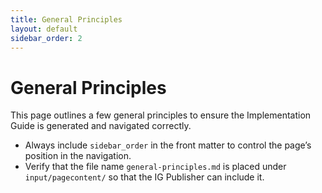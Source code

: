 ```yaml
---
title: General Principles
layout: default
sidebar_order: 2
---
```


# General Principles

This page outlines a few general principles to ensure the Implementation Guide is generated and navigated correctly.

- Always include `sidebar_order` in the front matter to control the page’s position in the navigation.
- Verify that the file name `general-principles.md` is placed under `input/pagecontent/` so that the IG Publisher can include it.

